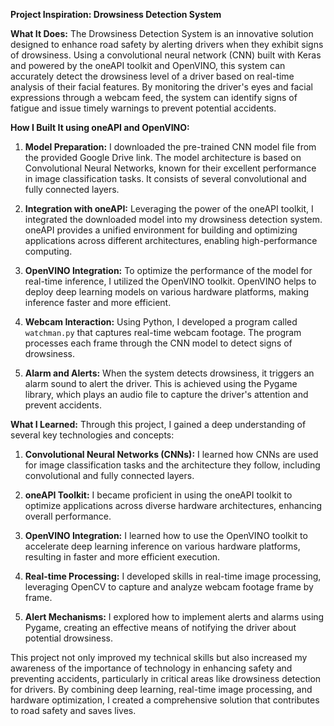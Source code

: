 **Project Inspiration: Drowsiness Detection System**

**What It Does:**
The Drowsiness Detection System is an innovative solution designed to enhance road safety by alerting drivers when they exhibit signs of drowsiness. Using a convolutional neural network (CNN) built with Keras and powered by the oneAPI toolkit and OpenVINO, this system can accurately detect the drowsiness level of a driver based on real-time analysis of their facial features. By monitoring the driver's eyes and facial expressions through a webcam feed, the system can identify signs of fatigue and issue timely warnings to prevent potential accidents.

**How I Built It using oneAPI and OpenVINO:**
1. **Model Preparation:** I downloaded the pre-trained CNN model file from the provided Google Drive link. The model architecture is based on Convolutional Neural Networks, known for their excellent performance in image classification tasks. It consists of several convolutional and fully connected layers.

2. **Integration with oneAPI:** Leveraging the power of the oneAPI toolkit, I integrated the downloaded model into my drowsiness detection system. oneAPI provides a unified environment for building and optimizing applications across different architectures, enabling high-performance computing.

3. **OpenVINO Integration:** To optimize the performance of the model for real-time inference, I utilized the OpenVINO toolkit. OpenVINO helps to deploy deep learning models on various hardware platforms, making inference faster and more efficient.

4. **Webcam Interaction:** Using Python, I developed a program called `watchman.py` that captures real-time webcam footage. The program processes each frame through the CNN model to detect signs of drowsiness.

5. **Alarm and Alerts:** When the system detects drowsiness, it triggers an alarm sound to alert the driver. This is achieved using the Pygame library, which plays an audio file to capture the driver's attention and prevent accidents.

**What I Learned:**
Through this project, I gained a deep understanding of several key technologies and concepts:

1. **Convolutional Neural Networks (CNNs):** I learned how CNNs are used for image classification tasks and the architecture they follow, including convolutional and fully connected layers.

2. **oneAPI Toolkit:** I became proficient in using the oneAPI toolkit to optimize applications across diverse hardware architectures, enhancing overall performance.

3. **OpenVINO Integration:** I learned how to use the OpenVINO toolkit to accelerate deep learning inference on various hardware platforms, resulting in faster and more efficient execution.

4. **Real-time Processing:** I developed skills in real-time image processing, leveraging OpenCV to capture and analyze webcam footage frame by frame.

5. **Alert Mechanisms:** I explored how to implement alerts and alarms using Pygame, creating an effective means of notifying the driver about potential drowsiness.

This project not only improved my technical skills but also increased my awareness of the importance of technology in enhancing safety and preventing accidents, particularly in critical areas like drowsiness detection for drivers. By combining deep learning, real-time image processing, and hardware optimization, I created a comprehensive solution that contributes to road safety and saves lives.
